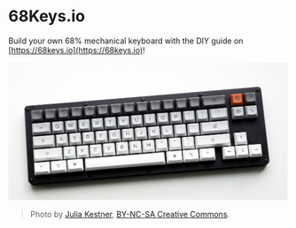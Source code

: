 # 68Keys.io

Build your own 68% mechanical keyboard with the DIY guide on [https://68keys.io](https://68keys.io)!

![68Keys.io](/keyboard.jpg)


> Photo by [Julia Kestner](http://julia-kestner.de/), [BY-NC-SA Creative Commons](https://github.com/sbstjn/68Keys.io/blob/master/LICENSE.md).
